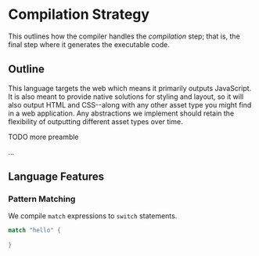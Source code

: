 # Compilation Strategy

This outlines how the compiler handles the _compilation_ step; that is, the final step where it generates the executable code.

## Outline

This language targets the web which means it primarily outputs JavaScript. It is also meant to provide native solutions for styling and layout, so it will also output HTML and CSS--along with any other asset type you might find in a web application. Any abstractions we implement should retain the flexibility of outputting different asset types over time.


TODO more preamble

...

## Language Features



### Pattern Matching

We compile `match` expressions to `switch` statements.

```rust
match "hello" {
    
}